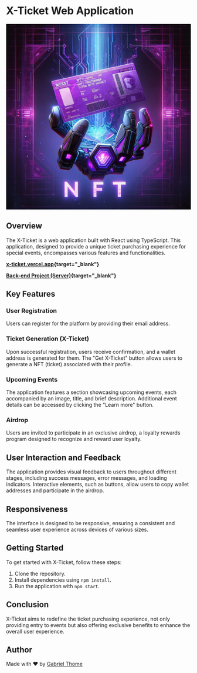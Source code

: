 # X-Ticket Web Application

![X-Ticket](/src/assets/ticket-hand.jpg)

## Overview

The X-Ticket is a web application built with React using TypeScript. This application, designed to provide a unique ticket purchasing experience for special events, encompasses various features and functionalities.

**[x-ticket.vercel.app](https://x-ticket.vercel.app){target="_blank"}**

 **[Back-end Project (Server)](https://github.com/thomasdev5832/xmint-server){target="_blank"}**


## Key Features

### User Registration

Users can register for the platform by providing their email address.

### Ticket Generation (X-Ticket)

Upon successful registration, users receive confirmation, and a wallet address is generated for them. The "Get X-Ticket" button allows users to generate a NFT (ticket) associated with their profile.

### Upcoming Events

The application features a section showcasing upcoming events, each accompanied by an image, title, and brief description. Additional event details can be accessed by clicking the "Learn more" button.

### Airdrop

Users are invited to participate in an exclusive airdrop, a loyalty rewards program designed to recognize and reward user loyalty.

## User Interaction and Feedback

The application provides visual feedback to users throughout different stages, including success messages, error messages, and loading indicators. Interactive elements, such as buttons, allow users to copy wallet addresses and participate in the airdrop.

## Responsiveness

The interface is designed to be responsive, ensuring a consistent and seamless user experience across devices of various sizes.

## Getting Started

To get started with X-Ticket, follow these steps:

1. Clone the repository.
2. Install dependencies using `npm install`.
3. Run the application with `npm start`.

## Conclusion

X-Ticket aims to redefine the ticket purchasing experience, not only providing entry to events but also offering exclusive benefits to enhance the overall user experience.

## Author

Made with ❤️ by [Gabriel Thome](https://github.com/thomasdev5832)
